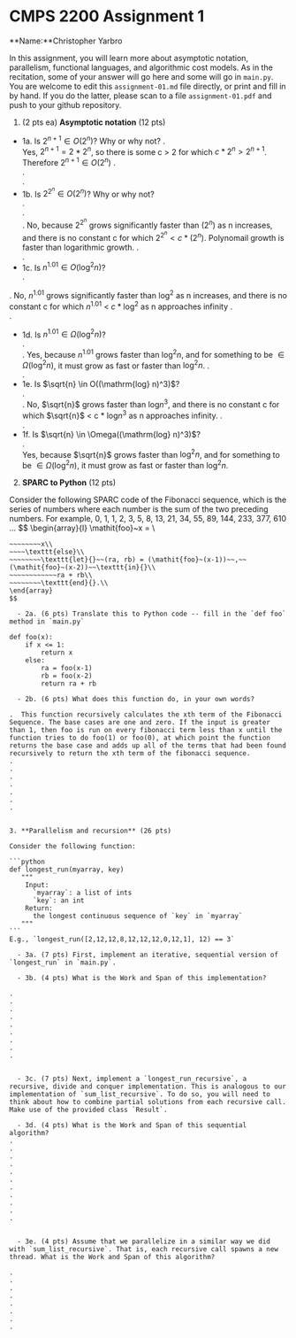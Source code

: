 

# CMPS 2200 Assignment 1

**Name:**Christopher Yarbro


In this assignment, you will learn more about asymptotic notation, parallelism, functional languages, and algorithmic cost models. As in the recitation, some of your answer will go here and some will go in `main.py`. You are welcome to edit this `assignment-01.md` file directly, or print and fill in by hand. If you do the latter, please scan to a file `assignment-01.pdf` and push to your github repository. 
  
  

1. (2 pts ea) **Asymptotic notation** (12 pts)

  - 1a. Is $2^{n+1} \in O(2^n)$? Why or why not? 
.  
Yes, $2^{n+1} = 2 * 2^{n}$, so there is some c > 2 for which $c * 2^{n} > 2^{n + 1}$. Therefore $2^{n+1} \in O(2^n)$
.  
.  
. 
  - 1b. Is $2^{2^n} \in O(2^n)$? Why or why not?     
.  
.  
.  No, because $2^{2^n}$ grows significantly faster than $(2^n)$ as n increases, and there is no constant c for which $2^{2^n} < c * (2^n)$.
Polynomail growth is faster than logarithmic growth.
.  
.  
  - 1c. Is $n^{1.01} \in O(\mathrm{log}^2 n)$?    
.  

.  No, $n^{1.01}$ grows significantly faster than $\mathrm{log}^2$ as n increases, and there is no constant c for which $n^{1.01}$ < $c * \mathrm{log}^2$ as n approaches infinity
.  
.  

  - 1d. Is $n^{1.01} \in \Omega(\mathrm{log}^2 n)$?  
.  
.  Yes, because $n^{1.01}$ grows faster than $\mathrm{log}^2 n$, and for something to be $\in \Omega(\mathrm{log}^2 n)$, it must grow as fast or faster than $\mathrm{log}^2 n$.
.  
.  
  - 1e. Is $\sqrt{n} \in O((\mathrm{log} n)^3)$?  
.  
.  No, $\sqrt{n}$ grows faster than $\mathrm{log} n^3$, and there is no constant c for which $\sqrt{n}$ < c * $\mathrm{log} n^3$ as n approaches infinity. 
.  
.  
  - 1f. Is $\sqrt{n} \in \Omega((\mathrm{log} n)^3)$?  
.  
Yes, because $\sqrt{n}$ grows faster than $\mathrm{log}^2 n$, and for something to be $\in \Omega(\mathrm{log}^2 n)$, it must grow as fast or faster than $\mathrm{log}^2 n$.

2. **SPARC to Python** (12 pts)

Consider the following SPARC code of the Fibonacci sequence, which is the series of numbers where each number is the sum of the two preceding numbers. For example, 0, 1, 1, 2, 3, 5, 8, 13, 21, 34, 55, 89, 144, 233, 377, 610 ... 
$$
\begin{array}{l}
\mathit{foo}~x =   \\
~~~~\texttt{if}{}~~x \le 1~~\texttt{then}{}\\
~~~~~~~~x\\   
~~~~\texttt{else}\\
~~~~~~~~\texttt{let}{}~~(ra, rb) = (\mathit{foo}~(x-1))~~,~~(\mathit{foo}~(x-2))~~\texttt{in}{}\\  
~~~~~~~~~~~~ra + rb\\  
~~~~~~~~\texttt{end}{}.\\
\end{array}
$$ 

  - 2a. (6 pts) Translate this to Python code -- fill in the `def foo` method in `main.py`
 
def foo(x):
    if x <= 1:
        return x
    else:
        ra = foo(x-1)
        rb = foo(x-2)
        return ra + rb

  - 2b. (6 pts) What does this function do, in your own words?  

.  This function recursively calculates the xth term of the Fibonacci Sequence. The base cases are one and zero. If the input is greater than 1, then foo is run on every fibonacci term less than x until the function tries to do foo(1) or foo(0), at which point the function returns the base case and adds up all of the terms that had been found recursively to return the xth term of the fibonacci sequence.
.  
.  
.  
.  
.  
.  
.  
  

3. **Parallelism and recursion** (26 pts)

Consider the following function:  

```python
def longest_run(myarray, key)
   """
    Input:
      `myarray`: a list of ints
      `key`: an int
    Return:
      the longest continuous sequence of `key` in `myarray`
   """
```
E.g., `longest_run([2,12,12,8,12,12,12,0,12,1], 12) == 3`  
 
  - 3a. (7 pts) First, implement an iterative, sequential version of `longest_run` in `main.py`.  

  - 3b. (4 pts) What is the Work and Span of this implementation?  

.  
.  
.  
.  
.  
.  
.  
.  
.  


  - 3c. (7 pts) Next, implement a `longest_run_recursive`, a recursive, divide and conquer implementation. This is analogous to our implementation of `sum_list_recursive`. To do so, you will need to think about how to combine partial solutions from each recursive call. Make use of the provided class `Result`.   

  - 3d. (4 pts) What is the Work and Span of this sequential algorithm?  
.  
.  
.  
.  
.  
.  
.  
.  
.  
.  
.  


  - 3e. (4 pts) Assume that we parallelize in a similar way we did with `sum_list_recursive`. That is, each recursive call spawns a new thread. What is the Work and Span of this algorithm?  

.  
.  
.  
.  
.  
.  
.  
.  

